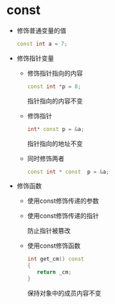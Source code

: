 # const

- 修饰普通变量的值

  ```C++
  const int a = 7;
  ```

- 修饰指针变量

  - 修饰指针指向的内容

    ```c++
    const int *p = 8;
    ```

    指针指向的内容不变

  - 修饰指针

    ```c++
    int* const p = &a;
    ```

    指针指向的地址不变

  - 同时修饰两者

    ```C++
    const int * const  p = &a;
    ```

- 修饰函数

  - 使用const修饰传递的参数

  - 使用const修饰传递的指针

    防止指针被篡改

  - 使用const修饰函数
  
    ```c++
    int get_cm() const
    {
       return _cm;
    }
    ```
  
    保持对象中的成员内容不变


